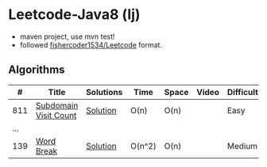 # Leetcode-Java8 (lj)

* maven project, use mvn test!
* followed [fishercoder1534/Leetcode](https://github.com/fishercoder1534/Leetcode/) format.

## Algorithms

|  #  |      Title     |   Solutions   | Time          | Space         | Video  | Difficulty  | Tag                   
|-----|----------------|---------------|---------------|---------------|--------|-------------|-------------
|811|[Subdomain Visit Count](https://leetcode.com/problems/subdomain-visit-count/)|[Solution](../master/src/main/java/com/fxrcode/solutions/_811.java) | O(n) | O(n) | |Easy| HashMap
|...
|139|[Word Break](https://leetcode.com/problems/word-break/)|[Solution](../master/src/main/java/com/fxrcode/solutions/_139.java)| O(n^2)|O(n) | |Medium| DP, Pruning